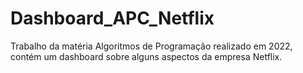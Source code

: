 # Dashboard_APC_Netflix
Trabalho da matéria Algoritmos de Programação realizado em 2022, contém um dashboard sobre alguns aspectos da empresa Netflix. 
